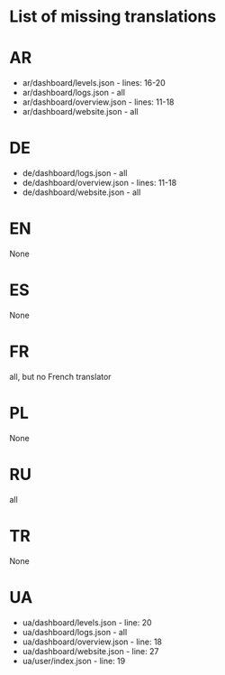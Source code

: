 # **List of missing translations**
# AR
- ar/dashboard/levels.json - lines: 16-20
- ar/dashboard/logs.json - all
- ar/dashboard/overview.json - lines: 11-18
- ar/dashboard/website.json - all
# DE
- de/dashboard/logs.json - all
- de/dashboard/overview.json - lines: 11-18
- de/dashboard/website.json - all
# EN
None
# ES
None
# FR
all, but no French translator
# PL
None
# RU
all
# TR
None
# UA
- ua/dashboard/levels.json - line: 20
- ua/dashboard/logs.json - all
- ua/dashboard/overview.json - line: 18
- ua/dashboard/website.json - line: 27
- ua/user/index.json - line: 19

